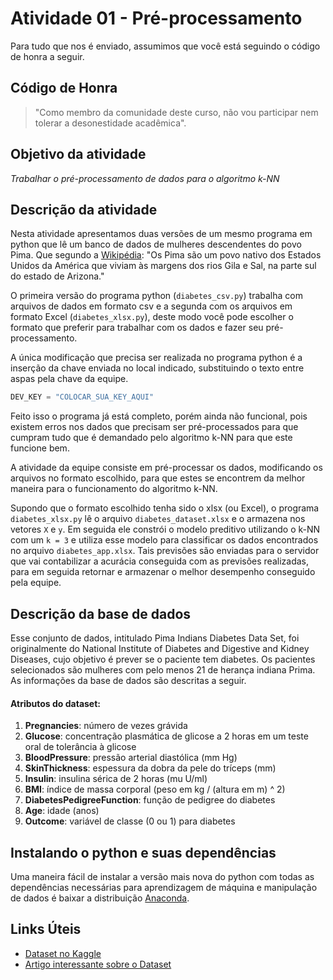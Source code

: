 # Atividade 01 - Pré-processamento

Para tudo que nos é enviado, assumimos que você está seguindo o código de honra a seguir.

## Código de Honra

>"Como membro da comunidade deste curso, não vou participar nem tolerar a desonestidade acadêmica".

## Objetivo da atividade
*Trabalhar o pré-processamento de dados para o algoritmo k-NN*

## Descrição da atividade
Nesta atividade apresentamos duas versões de um mesmo programa em python que lê um banco de dados de mulheres descendentes do povo Pima. Que segundo a [Wikipédia](https://en.wikipedia.org/wiki/Pima_people): "Os Pima são um povo nativo dos Estados Unidos da América que viviam às margens dos rios Gila e Sal, na parte sul do estado de Arizona."

O primeira versão do programa python (`diabetes_csv.py`) trabalha com arquivos de dados em formato csv e a segunda com os arquivos em formato Excel (`diabetes_xlsx.py`), deste modo você pode escolher o formato que preferir para trabalhar com os dados e fazer seu pré-processamento.

A única modificação que precisa ser realizada no programa python é a inserção da chave enviada no local indicado, substituindo o texto entre aspas pela chave da equipe.

```python
DEV_KEY = "COLOCAR_SUA_KEY_AQUI"
```

Feito isso o programa já está completo, porém ainda não funcional, pois existem erros nos dados que precisam ser pré-processados para que cumpram tudo que é demandado pelo algoritmo k-NN para que este funcione bem.

A atividade da equipe consiste em pré-processar os dados, modificando os arquivos no formato escolhido, para que estes se encontrem da melhor maneira para o funcionamento do algoritmo k-NN.

Supondo que o formato escolhido tenha sido o xlsx (ou Excel), o programa `diabetes_xlsx.py` lê o arquivo `diabetes_dataset.xlsx` e o armazena nos vetores `X` e `y`. Em seguida ele constrói o modelo preditivo utilizando o k-NN com um `k = 3` e utiliza esse modelo para classificar os dados encontrados no arquivo `diabetes_app.xlsx`. Tais previsões são enviadas para o servidor que vai contabilizar a acurácia conseguida com as previsões realizadas, para em seguida retornar e armazenar o melhor desempenho conseguido pela equipe.

## Descrição da base de dados

Esse conjunto de dados, intitulado Pima Indians Diabetes Data Set, foi originalmente do National Institute of Diabetes and Digestive and Kidney Diseases, cujo objetivo é prever se o paciente tem diabetes. Os pacientes selecionados são mulheres com pelo menos 21 de herança indiana Prima. As informações da base de dados são descritas a seguir.

#### Atributos do dataset:
1. **Pregnancies**: número de vezes grávida
2. **Glucose**: concentração plasmática de glicose a 2 horas em um teste oral de tolerância à glicose
3. **BloodPressure**: pressão arterial diastólica (mm Hg)
4. **SkinThickness**: espessura da dobra da pele do tríceps (mm)
5. **Insulin**: insulina sérica de 2 horas (mu U/ml)
6. **BMI**: índice de massa corporal (peso em kg / (altura em m) ^ 2)
7. **DiabetesPedigreeFunction**: função de pedigree do diabetes
8. **Age**: idade (anos)
9. **Outcome**: variável de classe (0 ou 1) para diabetes

## Instalando o python e suas dependências

Uma maneira fácil de instalar a versão mais nova do python com todas as dependências necessárias para aprendizagem de máquina e manipulação de dados é baixar a distribuição [Anaconda](https://www.anaconda.com/download/). 

## Links Úteis

-   [Dataset no Kaggle](https://www.kaggle.com/datasets/uciml/pima-indians-diabetes-database)
-   [Artigo interessante sobre o Dataset](https://pmc.ncbi.nlm.nih.gov/articles/PMC8943493/)